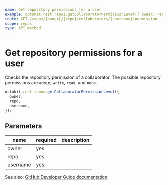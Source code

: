 ```yaml
---
name: Get repository permissions for a user
example: octokit.rest.repos.getCollaboratorPermissionLevel({ owner, repo, username })
route: GET /repos/{owner}/{repo}/collaborators/{username}/permission
scope: repos
type: API method
---
```


# Get repository permissions for a user

Checks the repository permission of a collaborator. The possible repository permissions are `admin`, `write`, `read`, and `none`.

```js
octokit.rest.repos.getCollaboratorPermissionLevel({
  owner,
  repo,
  username,
});
```

## Parameters

<table>
  <thead>
    <tr>
      <th>name</th>
      <th>required</th>
      <th>description</th>
    </tr>
  </thead>
  <tbody>
    <tr><td>owner</td><td>yes</td><td>

</td></tr>
<tr><td>repo</td><td>yes</td><td>

</td></tr>
<tr><td>username</td><td>yes</td><td>

</td></tr>
  </tbody>
</table>

See also: [GitHub Developer Guide documentation](https://docs.github.com/rest/reference/repos#get-repository-permissions-for-a-user).
